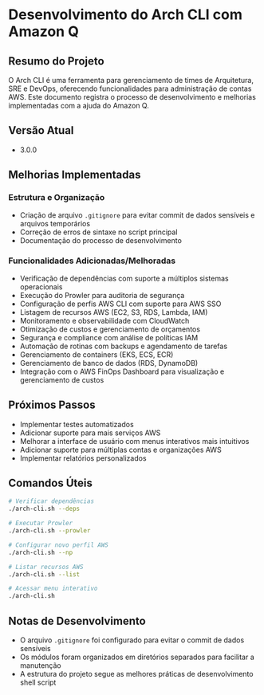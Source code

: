 # Desenvolvimento do Arch CLI com Amazon Q

## Resumo do Projeto
O Arch CLI é uma ferramenta para gerenciamento de times de Arquitetura, SRE e DevOps, oferecendo funcionalidades para administração de contas AWS. Este documento registra o processo de desenvolvimento e melhorias implementadas com a ajuda do Amazon Q.

## Versão Atual
- 3.0.0

## Melhorias Implementadas

### Estrutura e Organização
- Criação de arquivo `.gitignore` para evitar commit de dados sensíveis e arquivos temporários
- Correção de erros de sintaxe no script principal
- Documentação do processo de desenvolvimento

### Funcionalidades Adicionadas/Melhoradas
- Verificação de dependências com suporte a múltiplos sistemas operacionais
- Execução do Prowler para auditoria de segurança
- Configuração de perfis AWS CLI com suporte para AWS SSO
- Listagem de recursos AWS (EC2, S3, RDS, Lambda, IAM)
- Monitoramento e observabilidade com CloudWatch
- Otimização de custos e gerenciamento de orçamentos
- Segurança e compliance com análise de políticas IAM
- Automação de rotinas com backups e agendamento de tarefas
- Gerenciamento de containers (EKS, ECS, ECR)
- Gerenciamento de banco de dados (RDS, DynamoDB)
- Integração com o AWS FinOps Dashboard para visualização e gerenciamento de custos

## Próximos Passos
- Implementar testes automatizados
- Adicionar suporte para mais serviços AWS
- Melhorar a interface de usuário com menus interativos mais intuitivos
- Adicionar suporte para múltiplas contas e organizações AWS
- Implementar relatórios personalizados

## Comandos Úteis
```bash
# Verificar dependências
./arch-cli.sh --deps

# Executar Prowler
./arch-cli.sh --prowler

# Configurar novo perfil AWS
./arch-cli.sh --np

# Listar recursos AWS
./arch-cli.sh --list

# Acessar menu interativo
./arch-cli.sh
```

## Notas de Desenvolvimento
- O arquivo `.gitignore` foi configurado para evitar o commit de dados sensíveis
- Os módulos foram organizados em diretórios separados para facilitar a manutenção
- A estrutura do projeto segue as melhores práticas de desenvolvimento shell script
